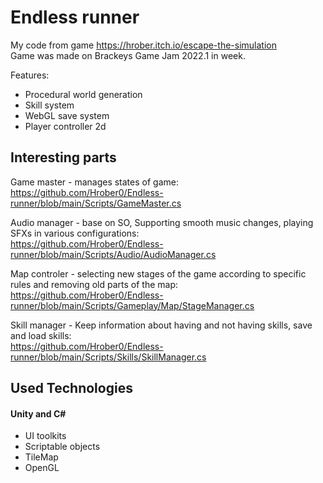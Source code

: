 # Endless runner
My code from game https://hrober.itch.io/escape-the-simulation <br>
Game was made on Brackeys Game Jam 2022.1 in week.

Features:
- Procedural world generation
- Skill system
- WebGL save system
- Player controller 2d


## Interesting parts

Game master - manages states of game:<br>
https://github.com/Hrober0/Endless-runner/blob/main/Scripts/GameMaster.cs

Audio manager - base on SO, Supporting smooth music changes, playing SFXs in various configurations:<br>
https://github.com/Hrober0/Endless-runner/blob/main/Scripts/Audio/AudioManager.cs

Map controler - selecting new stages of the game according to specific rules and removing old parts of the map:<br>
https://github.com/Hrober0/Endless-runner/blob/main/Scripts/Gameplay/Map/StageManager.cs

Skill manager - Keep information about having and not having skills,  save and load skills:<br>
https://github.com/Hrober0/Endless-runner/blob/main/Scripts/Skills/SkillManager.cs


## Used Technologies

#### Unity and C#
- UI toolkits
- Scriptable objects
- TileMap
- OpenGL

